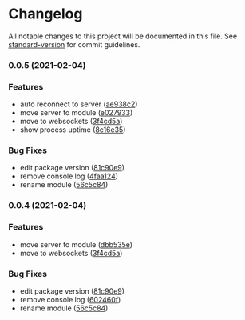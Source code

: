 # Changelog

All notable changes to this project will be documented in this file. See [standard-version](https://github.com/conventional-changelog/standard-version) for commit guidelines.

### 0.0.5 (2021-02-04)


### Features

* auto reconnect to server ([ae938c2](https://github.com/jz-software/jz-process-manager/commit/ae938c21509639f69bfa3ad98f97c5b7bd73e6b9))
* move server to module ([e027933](https://github.com/jz-software/jz-process-manager/commit/e02793321700057c1122ab1f3f12566b3e7d43f6))
* move to websockets ([3f4cd5a](https://github.com/jz-software/jz-process-manager/commit/3f4cd5ab86fce85166b0acaa6c19c2512c65de3d))
* show process uptime ([8c16e35](https://github.com/jz-software/jz-process-manager/commit/8c16e35af5a37c2d992b09a847c8e63d3ef2f4c3))


### Bug Fixes

* edit package version ([81c90e9](https://github.com/jz-software/jz-process-manager/commit/81c90e965019e9cfabaa90468a5f202e7caafca2))
* remove console log ([4faa124](https://github.com/jz-software/jz-process-manager/commit/4faa1244cec9f68a608abfbc746b2430b1558731))
* rename module ([56c5c84](https://github.com/jz-software/jz-process-manager/commit/56c5c84d41358c84ffb0544f4f0a0d6b191731b5))

### 0.0.4 (2021-02-04)


### Features

* move server to module ([dbb535e](https://github.com/jz-software/jz-process-manager/commit/dbb535e7121a30c6ee3224ba9a15c9630374cb89))
* move to websockets ([3f4cd5a](https://github.com/jz-software/jz-process-manager/commit/3f4cd5ab86fce85166b0acaa6c19c2512c65de3d))


### Bug Fixes

* edit package version ([81c90e9](https://github.com/jz-software/jz-process-manager/commit/81c90e965019e9cfabaa90468a5f202e7caafca2))
* remove console log ([602460f](https://github.com/jz-software/jz-process-manager/commit/602460fa1b2914cb2a5550ab207f3dcb51f3517e))
* rename module ([56c5c84](https://github.com/jz-software/jz-process-manager/commit/56c5c84d41358c84ffb0544f4f0a0d6b191731b5))
